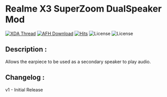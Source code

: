 # Realme X3 SuperZoom DualSpeaker Mod
[![XDA Thread](https://img.shields.io/badge/XDA-Thread-orange.svg)](https://forum.xda-developers.com/x3-superzoom/themes/mod-dual-speaker-mod-realme-x3-superzoom-t4137557) [![AFH Download](
https://img.shields.io/badge/AFH-Download-brightgreen.svg)](https://www.androidfilehost.com/?w=files&flid=315541) [![Hits](https://hits.seeyoufarm.com/api/count/incr/badge.svg?url=https%3A%2F%2Fgithub.com%2Facervenky%2Fx3superzoomdual)](https://hits.seeyoufarm.com) ![License](
https://img.shields.io/badge/license-MIT-green) ![License](
https://img.shields.io/badge/status-active-success)

## Description :
Allows the earpiece to be used as a secondary speaker to play audio.

## Changelog :
v1 - Initial Release
